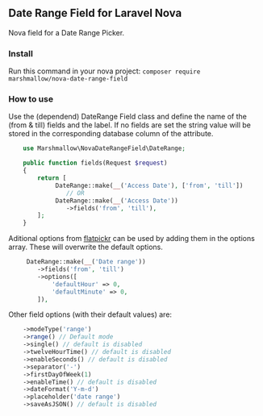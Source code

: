 ## Date Range Field for Laravel Nova

Nova field for a Date Range Picker.

### Install

Run this command in your nova project:
`composer require marshmallow/nova-date-range-field`

### How to use

Use the (dependend) DateRange Field class and define the name of the (from & till) fields and the label.
If no fields are set the string value will be stored in the corresponding database column of the attribute.

```php
    use Marshmallow\NovaDateRangeField\DateRange;

    public function fields(Request $request)
    {
        return [
             DateRange::make(__('Access Date'), ['from', 'till'])
                // OR
             DateRange::make(__('Access Date'))
                ->fields('from', 'till'),
        ];
    }
```

Aditional options from [flatpickr](https://flatpickr.js.org/options/) can be used by adding them in the options array. These will overwrite the default options.

```php
     DateRange::make(__('Date range'))
        ->fields('from', 'till')
        ->options([
            'defaultHour' => 0,
            'defaultMinute' => 0,
        ]),
```

Other field options (with their default values) are:

```php
    ->modeType('range')
    ->range() // Default mode
    ->single() // default is disabled
    ->twelveHourTime() // default is disabled
    ->enableSeconds() // default is disabled
    ->separator('-')
    ->firstDayOfWeek(1)
    ->enableTime() // default is disabled
    ->dateFormat('Y-m-d')
    ->placeholder('date range')
    ->saveAsJSON() // default is disabled
```
